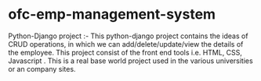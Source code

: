 # ofc-emp-management-system
Python-Django project :-
This python-django project contains the ideas of CRUD operations, in which we can add/delete/update/view the details of the employee.
This project consist of the  front end tools i.e. HTML, CSS, Javascript .
This is a real base world project used in the various universities  or an company sites.